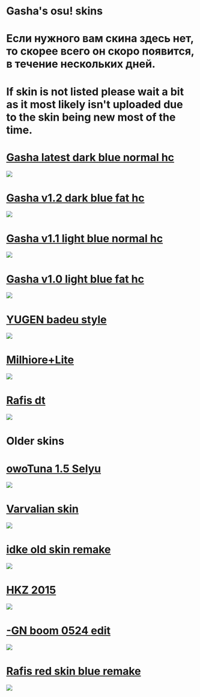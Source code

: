 # Gasha's osu! skins

# Если нужного вам скина здесь нет, то скорее всего он скоро появится, в течение нескольких дней.

# If skin is not listed please wait a bit as it most likely isn't uploaded due to the skin being new most of the time.


# [Gasha latest dark blue normal hc](https://www.dropbox.com/s/5vkieec6x3x6s5t/-%20%21Gasha%20latest%20dark%20blue%20normal%20hc.osk?dl=0)
![](https://i.imgur.com/1eDh9It.jpg)

# [Gasha v1.2 dark blue fat hc](https://www.dropbox.com/s/gj6vhtmm3qfoa74/-%20%21Gasha%20v1.2%20dark%20blue%20fat%20hc.osk?dl=0)
![](https://i.imgur.com/CNwbbVO.jpg)

# [Gasha v1.1 light blue normal hc](http://puu.sh/EavTY/106a666a02.osk)
![](https://i.imgur.com/tjoKN4c.jpg)

# [Gasha v1.0 light blue fat hc](https://drive.google.com/file/d/1WqoEZgdjb5_6gpolEAFqJ9C4wy5UsFD3/view)
![](https://i.imgur.com/c6c0qSk.jpg)

# [YUGEN badeu style](https://www.dropbox.com/s/5h7yylb6p8lmioz/-%20YUGEN%20FINAL%20-%20Widescreen.osk?dl=0)
![](https://i.imgur.com/zjzgTIy.jpg)

# [Milhiore+Lite](https://www.dropbox.com/s/i0rktasd8dibcgq/Millhiore%20Lite.osk?dl=0)
![](https://i.imgur.com/BA59UNx.jpg)

# [Rafis dt](https://drive.google.com/file/d/1ro6wACrz0k9hL6fdk1JHm2ixoBnLCn0o/view)
![](https://i.imgur.com/DiJHo0t.jpg)

# Older skins

# [owoTuna 1.5 Selyu](https://drive.google.com/file/d/1Ts5SgVPEUQ-lQTk0z3rFgYZZrBD7yFOC/view)
![](https://i.imgur.com/kl0hoJX.jpg)

# [Varvalian skin](https://drive.google.com/file/d/1qKfPUfTUbVgua43Zal8blNVxvn7vPxgT/view)
![](https://i.imgur.com/GfkOwN4.jpg)

# [idke old skin remake](https://drive.google.com/file/d/11jw14JmxOy5Sul8m5nThAZtVWcCD9jRn/view)
![](https://i.imgur.com/RgcgNRz.jpg)

# [HKZ 2015](https://drive.google.com/file/d/1kR0U381Uf5XhJWg5oEjJ6DmktxYiMpR9/view)
![](https://i.imgur.com/tGyXVIO.jpg)

# [-GN boom 0524 edit](https://drive.google.com/file/d/13RCq5jCWJcupiZ2hqwCmtV0wAKaF2a7Z/view)
![](https://i.imgur.com/qtlSXs2.jpg)

# [Rafis red skin blue remake](https://drive.google.com/file/d/1PLW7-egt20aps1rHID4c9TV-1IgvtO2Z/view)
![](https://i.imgur.com/FDe1dKv.jpg)

